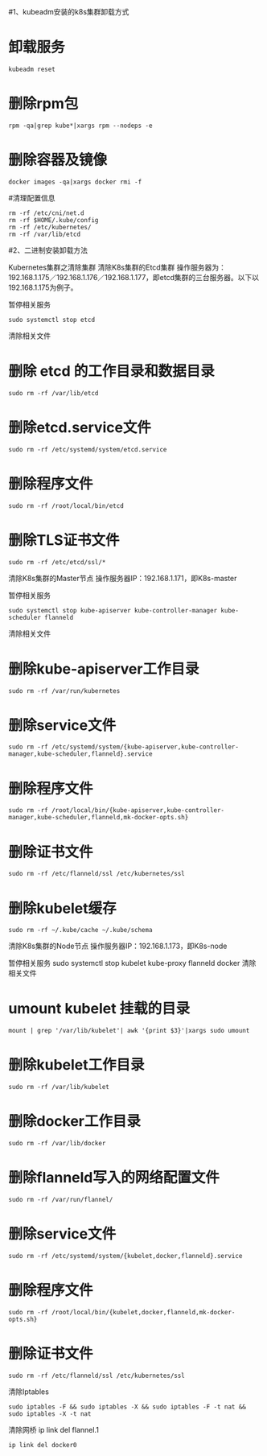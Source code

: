 #1、kubeadm安装的k8s集群卸载方式

# 卸载服务
```
kubeadm reset
```
# 删除rpm包
```
rpm -qa|grep kube*|xargs rpm --nodeps -e
```
# 删除容器及镜像
```
docker images -qa|xargs docker rmi -f
```
#清理配置信息
```
rm -rf /etc/cni/net.d
rm -rf $HOME/.kube/config
rm -rf /etc/kubernetes/
rm -rf /var/lib/etcd
```

#2、二进制安装卸载方法

Kubernetes集群之清除集群
清除K8s集群的Etcd集群
操作服务器为：192.168.1.175／192.168.1.176／192.168.1.177，即etcd集群的三台服务器。以下以192.168.1.175为例子。

暂停相关服务

    sudo systemctl stop etcd
清除相关文件
# 删除 etcd 的工作目录和数据目录
    sudo rm -rf /var/lib/etcd
    
# 删除etcd.service文件

    sudo rm -rf /etc/systemd/system/etcd.service

# 删除程序文件

    sudo rm -rf /root/local/bin/etcd

# 删除TLS证书文件

    sudo rm -rf /etc/etcd/ssl/*
清除K8s集群的Master节点
操作服务器IP：192.168.1.171，即K8s-master

暂停相关服务

    sudo systemctl stop kube-apiserver kube-controller-manager kube-scheduler flanneld
清除相关文件
# 删除kube-apiserver工作目录
    sudo rm -rf /var/run/kubernetes

# 删除service文件

    sudo rm -rf /etc/systemd/system/{kube-apiserver,kube-controller-manager,kube-scheduler,flanneld}.service

# 删除程序文件

    sudo rm -rf /root/local/bin/{kube-apiserver,kube-controller-manager,kube-scheduler,flanneld,mk-docker-opts.sh}

# 删除证书文件

    sudo rm -rf /etc/flanneld/ssl /etc/kubernetes/ssl

# 删除kubelet缓存

    sudo rm -rf ~/.kube/cache ~/.kube/schema
清除K8s集群的Node节点
操作服务器IP：192.168.1.173，即K8s-node

暂停相关服务
    sudo systemctl stop kubelet kube-proxy flanneld docker
清除相关文件
# umount kubelet 挂载的目录

    mount | grep '/var/lib/kubelet'| awk '{print $3}'|xargs sudo umount

# 删除kubelet工作目录

    sudo rm -rf /var/lib/kubelet

# 删除docker工作目录

    sudo rm -rf /var/lib/docker

# 删除flanneld写入的网络配置文件

    sudo rm -rf /var/run/flannel/

# 删除service文件
    sudo rm -rf /etc/systemd/system/{kubelet,docker,flanneld}.service
    
# 删除程序文件

    sudo rm -rf /root/local/bin/{kubelet,docker,flanneld,mk-docker-opts.sh}

# 删除证书文件

    sudo rm -rf /etc/flanneld/ssl /etc/kubernetes/ssl
清除Iptables

    sudo iptables -F && sudo iptables -X && sudo iptables -F -t nat && sudo iptables -X -t nat
清除网桥
    ip link del flannel.1
    
    ip link del docker0
